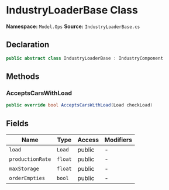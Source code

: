 # IndustryLoaderBase Class

**Namespace:** `Model.Ops`
**Source:** `IndustryLoaderBase.cs`

## Declaration

```csharp
public abstract class IndustryLoaderBase : IndustryComponent
```

## Methods

### AcceptsCarsWithLoad

```csharp
public override bool AcceptsCarsWithLoad(Load checkLoad)
```

## Fields

| Name | Type | Access | Modifiers |
|------|------|--------|-----------|
| `load` | `Load` | public | - |
| `productionRate` | `float` | public | - |
| `maxStorage` | `float` | public | - |
| `orderEmpties` | `bool` | public | - |

